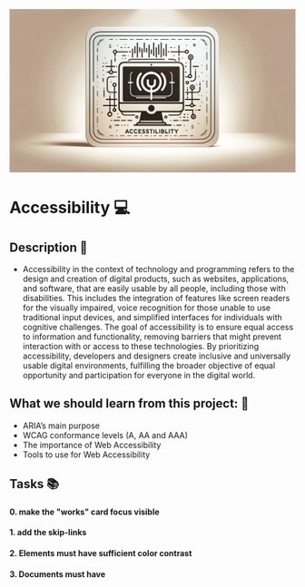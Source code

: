 ![accessibility](https://github.com/Qcarvalhooliveira/holbertonschool-web_front_end/blob/master/accessibility/images/Accessibility.png)

# **Accessibility** :computer:

## **Description** :speech_balloon:

* Accessibility in the context of technology and programming refers to the design and creation of digital products, such as websites, applications, and software, that are easily usable by all people, including those with disabilities. This includes the integration of features like screen readers for the visually impaired, voice recognition for those unable to use traditional input devices, and simplified interfaces for individuals with cognitive challenges. The goal of accessibility is to ensure equal access to information and functionality, removing barriers that might prevent interaction with or access to these technologies. By prioritizing accessibility, developers and designers create inclusive and universally usable digital environments, fulfilling the broader objective of equal opportunity and participation for everyone in the digital world.

## **What we should learn from this project:** :bookmark_tabs:

* ARIA’s main purpose
* WCAG conformance levels (A, AA and AAA)
* The importance of Web Accessibility
* Tools to use for Web Accessibility

## **Tasks** :books:

#### **0. make the "works" card focus visible**

#### **1. add the skip-links**

#### **2. Elements must have sufficient color contrast**

#### **3. Documents must have <title> element to aid in navigation**

#### **4. <html> element must have a lang attribute**

#### **5. Images must have alternate text**

#### **6. Form elements must have labels**

#### **7. Links must have discernible text**

#### **8. Zooming and scaling must not be disabled**

#### **9. Heading levels should only increase by one and all page content must be contained by landmarks**

#### **9. Heading levels should only increase by one and all page content must be contained by landmarks**

#### **11. More than 2 elements become list**


## **Author** :black_nib:

* **Queise Carvalho de Oliveira** - [Queise Oliveira](https://github.com/Qcarvalhooliveira)


## License :page_with_curl:
This project is licensed under the [MIT License](https://opensource.org/license/mit/).